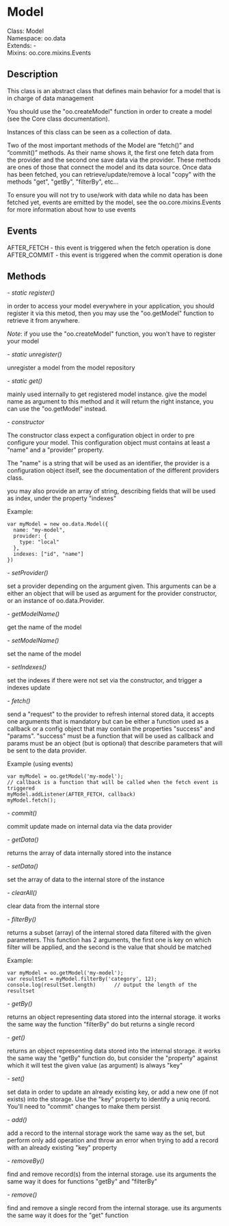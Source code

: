 Model
=====

  Class: Model  
  Namespace: oo.data  
  Extends: -  
  Mixins: oo.core.mixins.Events


Description
-----------

  This class is an abstract class that defines main behavior for a model that is in charge of data management

  You should use the "oo.createModel" function in order to create a model (see the Core class documentation).

  Instances of this class can be seen as a collection of data. 

  Two of the most important methods of the Model are “fetch()” and “commit()” methods. As their name shows it, the first one fetch data from the provider and the second one save data via the provider. These methods are ones of those that connect the model and its data source. Once data has been fetched, you can retrieve/update/remove à local "copy" with the methods "get", "getBy", "filterBy", etc...

  To ensure you will not try to use/work with data while no data has been fetched yet, events are emitted by the model, see the oo.core.mixins.Events for more information about how to use events


Events
------

  AFTER_FETCH  - this event is triggered when the fetch operation is done  
  AFTER_COMMIT - this event is triggered when the commit operation is done


Methods
-------

  _- static register()_

  in order to access your model everywhere in your application, you should register it via this metod, then you may use the "oo.getModel" function to retrieve it from anywhere.

  _Note_: if you use the "oo.createModel" function, you won't have to register your model



  _- static unregister()_

  unregister a model from the model repository



  _- static get()_

  mainly used internally to get registered model instance. give the model name as argument to this method and it will return the right instance, you can use the "oo.getModel" instead.



  _- constructor_

  The constructor class expect a configuration object in order to pre configure your model. This configuration object must contains at least a "name" and a "provider" property.

  The "name" is a string that will be used as an identifier, the provider is a configuration object itself, see the documentation of the different providers class.

  you may also provide an array of string, describing fields that will be used as index, under the property "indexes"

  Example:

    var myModel = new oo.data.Model({
      name: "my-model", 
      provider: {
        type: "local"
      },
      indexes: ["id", "name"]
    })



  _- setProvider()_

  set a provider depending on the argument given. This arguments can be a either an object that will be used as argument for the provider constructor, or an instance of oo.data.Provider.



  _- getModelName()_

  get the name of the model



  _- setModelName()_

  set the name of the model



  _- setIndexes()_

  set the indexes if there were not set via the constructor, and trigger a indexes update



  _- fetch()_

  send a "request" to the provider to refresh internal stored data, it accepts one arguments that is mandatory but can be either a function used as a callback or a config object that may contain the properties "success" and "params". "success" must be a function that will be used as callback and params must be an object (but is optional) that describe parameters that will be sent to the data provider.

  Example (using events)

    var myModel = oo.getModel('my-model');
    // callback is a function that will be called when the fetch event is triggered
    myModel.addListener(AFTER_FETCH, callback)
    myModel.fetch();


  _- commit()_

  commit update made on internal data via the data provider



  _- getData()_

  returns the array of data internally stored into the instance



  _- setData()_

  set the array of data to the internal store of the instance



  _- clearAll()_

  clear data from the internal store



  _- filterBy()_

  returns a subset (array) of the internal stored data filtered with the given parameters. This function has 2 arguments, the first one is key on which filter will be applied, and the second is the value that should be matched

  Example:

    var myModel = oo.getModel('my-model');
    var resultSet = myModel.filterBy('category', 12);
    console.log(resultSet.length)      // output the length of the resultset

    

  _- getBy()_

  returns an object representing data stored into the internal storage. it works the same way the function "filterBy" do but returns a single record



  _- get()_

  returns an object representing data stored into the internal storage. it works the same way the "getBy" function do, but consider the "property" against which it will test the given value (as argument) is always "key"



  _- set()_

  set data in order to update an already existing key, or add a new one (if not exists) into the storage. Use the "key" property to identify a uniq record. You'll need to "commit" changes to make them persist




  _- add()_

  add a record to the internal storage work the same way as the set, but perform only add operation and throw an error when trying to add a record with an already existing "key" property



  _- removeBy()_

  find and remove record(s) from the internal storage. use its arguments the same way it does for functions "getBy" and "filterBy"



  _- remove()_

  find and remove a single record from the internal storage. use its arguments the same way it does for the "get" function
